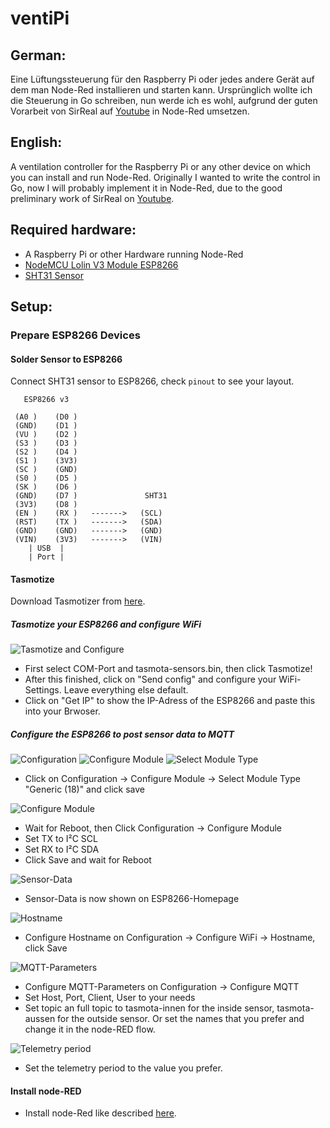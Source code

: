 # ventiPi

## German:
Eine Lüftungssteuerung für den Raspberry Pi oder jedes andere Gerät auf dem man Node-Red installieren und starten kann.
Ursprünglich wollte ich die Steuerung in Go schreiben, nun werde ich es wohl, aufgrund der guten Vorarbeit von SirReal auf [Youtube](https://www.youtube.com/watch?v=GmuldtHoURc&list=PLgYS2FpH2f4ruZqeL_5Q-74yXQD8xVN4L) in Node-Red umsetzen.

## English:
A ventilation controller for the Raspberry Pi or any other device on which you can install and run Node-Red.
Originally I wanted to write the control in Go, now I will probably implement it in Node-Red, due to the good preliminary work of SirReal on [Youtube](https://www.youtube.com/watch?v=GmuldtHoURc&list=PLgYS2FpH2f4ruZqeL_5Q-74yXQD8xVN4L).

## Required hardware:

* A Raspberry Pi or other Hardware running Node-Red
* [NodeMCU Lolin V3 Module ESP8266](https://www.amazon.de/gp/product/B074Q2WM1Y/ref=ppx_yo_dt_b_asin_title_o06_s00?ie=UTF8&psc=1)
* [SHT31 Sensor](https://www.amazon.de/gp/product/B07YQWX6BP/ref=ppx_yo_dt_b_asin_title_o05_s01?ie=UTF8&psc=1)


## Setup:

### Prepare ESP8266 Devices

#### Solder Sensor to ESP8266

Connect SHT31 sensor to ESP8266, check `pinout` to see your layout.

```
   ESP8266 v3

 (A0 )    (D0 )     
 (GND)    (D1 )    
 (VU )    (D2 )   
 (S3 )    (D3 )
 (S2 )    (D4 )
 (S1 )    (3V3)
 (SC )    (GND)
 (S0 )    (D5 )
 (SK )    (D6 )
 (GND)    (D7 )               SHT31            
 (3V3)    (D8 )
 (EN )    (RX )   ------->   (SCL)
 (RST)    (TX )   ------->   (SDA)
 (GND)    (GND)   ------->   (GND)
 (VIN)    (3V3)   ------->   (VIN)
    | USB  |
    | Port |
```


#### Tasmotize

Download Tasmotizer from [here](https://github.com/tasmota/tasmotizer).

##### Tasmotize your ESP8266 and configure WiFi
![Tasmotize and Configure](/tasmota/prepare/1.png "Tasmotize and Configure")

* First select COM-Port and tasmota-sensors.bin, then click Tasmotize!
* After this finished, click on "Send config" and configure your WiFi-Settings. Leave everything else default.
* Click on "Get IP" to show the IP-Adress of the ESP8266 and paste this into your Brwoser.

##### Configure the ESP8266 to post sensor data to MQTT

![Configuration](/tasmota/prepare/2.png "Configuration")
![Configure Module](/tasmota/prepare/3.png "Configure Module")
![Select Module Type](/tasmota/prepare/4.png "Select Module Type")

* Click on Configuration -> Configure Module -> Select Module Type "Generic (18)" and click save


![Configure Module](/tasmota/prepare/5.png "Configure Module")

* Wait for Reboot, then Click Configuration -> Configure Module
* Set TX to I²C SCL
* Set RX to I²C SDA
* Click Save and wait for Reboot


![Sensor-Data](/tasmota/prepare/6.png "Sensor-Data")

* Sensor-Data is now shown on ESP8266-Homepage


![Hostname](/tasmota/prepare/7.png "Hostname")

* Configure Hostname on Configuration -> Configure WiFi -> Hostname, click Save


![MQTT-Parameters](/tasmota/prepare/8.png "MQTT-Parameters")

* Configure MQTT-Parameters on Configuration -> Configure MQTT
* Set Host, Port, Client, User to your needs
* Set topic an full topic to tasmota-innen for the inside sensor, tasmota-aussen for the outside sensor. Or set the names that you prefer and change it in the node-RED flow.


![Telemetry period](/tasmota/prepare/9.png "Telemetry period")

* Set the telemetry period to the value you prefer.

#### Install node-RED

* Install node-Red like described [here](https://nodered.org/docs/getting-started/raspberrypi).